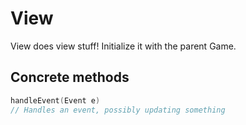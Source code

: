 
# View

View does view stuff! Initialize it with the parent Game.

## Concrete methods

```c++
handleEvent(Event e)
// Handles an event, possibly updating something

```
